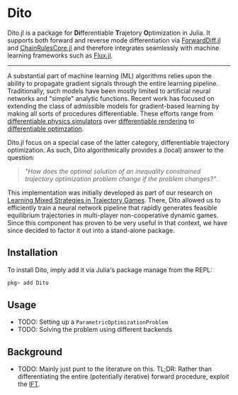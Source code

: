 # Dito

Dito.jl is a package for **Di**fferentiable **T**rajetory **O**ptimization in Julia. It supports both forward and reverse mode differentiation via [ForwardDiff.jl](https://github.com/JuliaDiff/ForwardDiff.jl) and [ChainRulesCore.jl](https://github.com/JuliaDiff/ChainRulesCore.jl) and therefore integrates seamlessly with machine learning frameworks such as [Flux.jl](https://github.com/FluxML/Flux.jl).

---

A substantial part of machine learning (ML) algorithms relies upon the ability to propagate gradient signals through the entire learning pipeline.
Traditionally, such models have been mostly limited to artificial neural networks and "simple" analytic functions.
Recent work has focused on extending the class of admissible models for gradient-based learning by making all sorts of procedures differentiable.
These efforts range from [differentiable physics simulators]() over [differentiable rendering]() to [differentiable optimzation]().

Dito.jl focus on a special case of the latter category, differentiable trajectory optimization.
As such, Dito algorithmically provides a (local) answer to the question:

> *"How does the optimal solution of an inequality constrained trajectory optimization problem change if the problem changes?"*.

This implementation was initially developed as part of our research on [Learning Mixed Strategies in Trajectory Games](https://arxiv.org/pdf/2205.00291.pdf).
There, Dito allowed us to efficiently train a neural network pipeline that rapidly generates feasible equilibrium trajectories in multi-player non-cooperative dynamic games.
Since this component has proven to be very useful in that context, we have since decided to factor it out into a stand-alone package.

## Installation

To install Dito, imply add it via Julia's package manage from the REPL:

```julia
pkg> add Dito
```
## Usage

- TODO: Setting up a `ParametricOptimizationProblem`
- TODO: Solving the problem using different backends

## Background

- TODO: Mainly just punt to the literature on this. TL;DR: Rather than differentiating the entire (potentially iterative) forward procedure, exploit the [IFT](https://en.wikipedia.org/wiki/Implicit_function_theorem).
